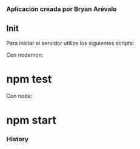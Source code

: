 ### Aplicación creada por Bryan Arévalo



## Init

Para iniciar el servidor utilize los siguientes scripts: 

Con nodemon:
# npm test 

Con node: 
# npm start



### History



